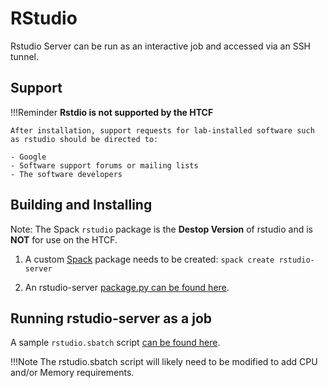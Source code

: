 # RStudio

Rstudio Server can be run as an interactive job and accessed via an SSH tunnel.

## Support

!!!Reminder
    **Rstdio is not supported by the HTCF**

    After installation, support requests for lab-installed software such as rstudio should be directed to:

    - Google
    - Software support forums or mailing lists
    - The software developers
    
## Building and Installing

Note: The Spack `rstudio` package is the **Destop Version** of rstudio and is **NOT** for use on the HTCF.

1. A custom [Spack](../../software.md#spack) package needs to be created: `spack create rstudio-server`

2. An rstudio-server [package.py can be found here](package.py).

## Running rstudio-server as a job

A sample `rstudio.sbatch` script [can be found here](rstudio.sbatch).

!!!Note
    The rstudio.sbatch script will likely need to be modified to add CPU and/or Memory requirements.
